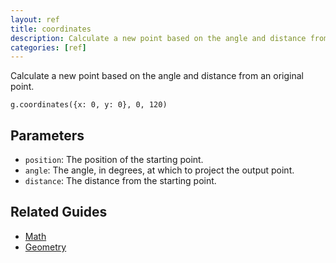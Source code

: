 ```yaml
---
layout: ref
title: coordinates
description: Calculate a new point based on the angle and distance from an original point.
categories: [ref]
---
```

Calculate a new point based on the angle and distance from an original point.

    g.coordinates({x: 0, y: 0}, 0, 120)

## Parameters
- `position`: The position of the starting point.
- `angle`: The angle, in degrees, at which to project the output point.
- `distance`: The distance from the starting point.

## Related Guides
- [Math](../guide/math.html)
- [Geometry](../guide/geometry.html)

